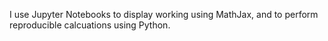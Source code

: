 I use Jupyter Notebooks to display working using MathJax, and to perform reproducible calcuations using Python.
